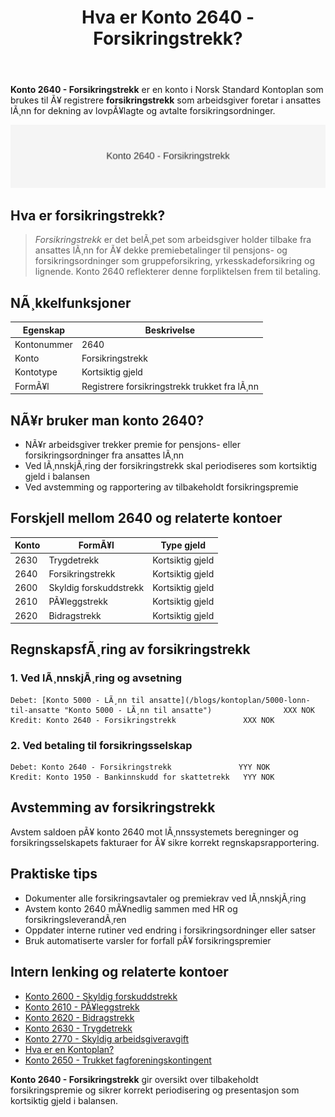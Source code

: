 ﻿---
title: "Hva er Konto 2640 - Forsikringstrekk?"
meta_title: "2640-forsikringstrekk"
meta_description: '**Konto 2640 - Forsikringstrekk** er en konto i Norsk Standard Kontoplan som brukes til Ã¥ registrere **forsikringstrekk** som arbeidsgiver foretar i ansattes l...'
slug: 2640-forsikringstrekk
type: blog
layout: pages/single
---

**Konto 2640 - Forsikringstrekk** er en konto i Norsk Standard Kontoplan som brukes til Ã¥ registrere **forsikringstrekk** som arbeidsgiver foretar i ansattes lÃ¸nn for dekning av lovpÃ¥lagte og avtalte forsikringsordninger.

![Illustrasjon av konto 2640 Forsikringstrekk](2640-forsikringstrekk-image.svg)

## Hva er forsikringstrekk?

> *Forsikringstrekk* er det belÃ¸pet som arbeidsgiver holder tilbake fra ansattes lÃ¸nn for Ã¥ dekke premiebetalinger til pensjons- og forsikringsordninger som gruppeforsikring, yrkesskadeforsikring og lignende. Konto 2640 reflekterer denne forpliktelsen frem til betaling.

## NÃ¸kkelfunksjoner

| Egenskap      | Beskrivelse                                         |
|---------------|-----------------------------------------------------|
| Kontonummer   | 2640                                                |
| Konto         | Forsikringstrekk                                    |
| Kontotype     | Kortsiktig gjeld                                    |
| FormÃ¥l        | Registrere forsikringstrekk trukket fra lÃ¸nn        |

## NÃ¥r bruker man konto 2640?

* NÃ¥r arbeidsgiver trekker premie for pensjons- eller forsikringsordninger fra ansattes lÃ¸nn
* Ved lÃ¸nnskjÃ¸ring der forsikringstrekk skal periodiseres som kortsiktig gjeld i balansen
* Ved avstemming og rapportering av tilbakeholdt forsikringspremie

## Forskjell mellom 2640 og relaterte kontoer

| Konto  | FormÃ¥l                                       | Type gjeld       |
|--------|----------------------------------------------|------------------|
| 2630   | Trygdetrekk                                  | Kortsiktig gjeld |
| 2640   | Forsikringstrekk                             | Kortsiktig gjeld |
| 2600   | Skyldig forskuddstrekk                       | Kortsiktig gjeld |
| 2610   | PÃ¥leggstrekk                                 | Kortsiktig gjeld |
| 2620   | Bidragstrekk                                 | Kortsiktig gjeld |

## RegnskapsfÃ¸ring av forsikringstrekk

### 1. Ved lÃ¸nnskjÃ¸ring og avsetning

```plaintext
Debet: [Konto 5000 - LÃ¸nn til ansatte](/blogs/kontoplan/5000-lonn-til-ansatte "Konto 5000 - LÃ¸nn til ansatte")                XXX NOK
Kredit: Konto 2640 - Forsikringstrekk               XXX NOK
```

### 2. Ved betaling til forsikringsselskap

```plaintext
Debet: Konto 2640 - Forsikringstrekk               YYY NOK
Kredit: Konto 1950 - Bankinnskudd for skattetrekk   YYY NOK
```

## Avstemming av forsikringstrekk

Avstem saldoen pÃ¥ konto 2640 mot lÃ¸nnssystemets beregninger og forsikringsselskapets fakturaer for Ã¥ sikre korrekt regnskapsrapportering.

## Praktiske tips

* Dokumenter alle forsikringsavtaler og premiekrav ved lÃ¸nnskjÃ¸ring
* Avstem konto 2640 mÃ¥nedlig sammen med HR og forsikringsleverandÃ¸ren
* Oppdater interne rutiner ved endring i forsikringsordninger eller satser
* Bruk automatiserte varsler for forfall pÃ¥ forsikringspremier

## Intern lenking og relaterte kontoer

* [Konto 2600 - Skyldig forskuddstrekk](/blogs/kontoplan/2600-forskuddstrekk "Konto 2600 - Skyldig forskuddstrekk")
* [Konto 2610 - PÃ¥leggstrekk](/blogs/kontoplan/2610-paalleggstrekk "Konto 2610 - PÃ¥leggstrekk")
* [Konto 2620 - Bidragstrekk](/blogs/kontoplan/2620-bidragstrekk "Konto 2620 - Bidragstrekk")
* [Konto 2630 - Trygdetrekk](/blogs/kontoplan/2630-trygdetrekk "Konto 2630 - Trygdetrekk")
* [Konto 2770 - Skyldig arbeidsgiveravgift](/blogs/kontoplan/2770-skyldig-arbeidsgiveravgift "Konto 2770 - Skyldig arbeidsgiveravgift")
 * [Hva er en Kontoplan?](/blogs/regnskap/hva-er-kontoplan "Hva er en Kontoplan? Komplett Guide til Kontoplaner i Norsk Regnskap")
 * [Konto 2650 - Trukket fagforeningskontingent](/blogs/kontoplan/2650-trukket-fagforeningskontingent "Konto 2650 - Trukket fagforeningskontingent")

**Konto 2640 - Forsikringstrekk** gir oversikt over tilbakeholdt forsikringspremie og sikrer korrekt periodisering og presentasjon som kortsiktig gjeld i balansen.


